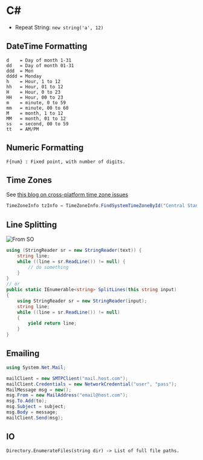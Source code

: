 # C\#

- Repeat String: `new string('a', 12)`


## DateTime Formatting

```
d    = Day of month 1-31
dd   = Day of month 01-31
ddd  = Mon
dddd = Monday
h    = Hour, 1 to 12
hh   = Hour, 01 to 12
H    = Hour, 0 to 23
HH   = Hour, 00 to 23
m    = minute, 0 to 59
mm   = minute, 00 to 60
M    = month, 1 to 12
MM   = month, 01 to 12
ss   = second, 00 to 59
tt   = AM/PM
```

## Numeric Formatting

```
F{num} : Fixed point, with number of digits.
```

## Time Zones

See [this blog on cross-platform time zone issues](https://devblogs.microsoft.com/dotnet/cross-platform-time-zones-with-net-core/)

```C#
TimeZoneInfo tzInfo = TimeZoneInfo.FindSystemTimeZoneById("Central Standard Time");
```

## Line Splitting

![From SO](https://stackoverflow.com/a/6873727/5932184)

```c#
using (StringReader sr = new StringReader(text)) {
    string line;
    while ((line = sr.ReadLine()) != null) {
        // do something
    }
}
// or
public static IEnumerable<string> SplitLines(this string input)
{
    using StringReader sr = new StringReader(input);
    string line;
    while ((line = sr.ReadLine()) != null)
    {
        yield return line;
    }
}

```

## Emailing

```C#
using System.Net.Mail;

mailClient = new SMTPClient("mail.host.com");
mailClient.Credentials = new NetworkCredential("user", "pass");
MailMessage msg = new();
msg.From = new MailAddress("email@host.com");
msg.To.Add(to);
msg.Subject = subject;
msg.Body = message;
mailClient.Send(msg);
```

## IO

```
Directory.EnumerateFiles(string dir) -> List of full file paths.
```
